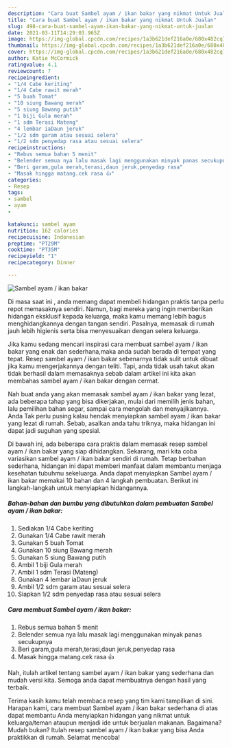 ```yaml
---
description: "Cara buat Sambel ayam / ikan bakar yang nikmat Untuk Jualan"
title: "Cara buat Sambel ayam / ikan bakar yang nikmat Untuk Jualan"
slug: 498-cara-buat-sambel-ayam-ikan-bakar-yang-nikmat-untuk-jualan
date: 2021-03-11T14:29:03.965Z
image: https://img-global.cpcdn.com/recipes/1a3b621def216a0e/680x482cq70/sambel-ayam-ikan-bakar-foto-resep-utama.jpg
thumbnail: https://img-global.cpcdn.com/recipes/1a3b621def216a0e/680x482cq70/sambel-ayam-ikan-bakar-foto-resep-utama.jpg
cover: https://img-global.cpcdn.com/recipes/1a3b621def216a0e/680x482cq70/sambel-ayam-ikan-bakar-foto-resep-utama.jpg
author: Katie McCormick
ratingvalue: 4.1
reviewcount: 7
recipeingredient:
- "1/4 Cabe keriting"
- "1/4 Cabe rawit merah"
- "5 buah Tomat"
- "10 siung Bawang merah"
- "5 siung Bawang putih"
- "1 biji Gula merah"
- "1 sdm Terasi Mateng"
- "4 lembar iaDaun jeruk"
- "1/2 sdm garam atau sesuai selera"
- "1/2 sdm penyedap rasa atau sesuai selera"
recipeinstructions:
- "Rebus semua bahan 5 menit"
- "Belender semua nya lalu masak lagi menggunakan minyak panas secukupnya"
- "Beri garam,gula merah,terasi,daun jeruk,penyedap rasa"
- "Masak hingga matang.cek rasa 👍"
categories:
- Resep
tags:
- sambel
- ayam
- 

katakunci: sambel ayam  
nutrition: 162 calories
recipecuisine: Indonesian
preptime: "PT29M"
cooktime: "PT35M"
recipeyield: "1"
recipecategory: Dinner

---
```



![Sambel ayam / ikan bakar](https://img-global.cpcdn.com/recipes/1a3b621def216a0e/680x482cq70/sambel-ayam-ikan-bakar-foto-resep-utama.jpg)

Di masa  saat ini , anda memang dapat membeli hidangan praktis tanpa perlu repot memasaknya sendiri. Namun, bagi mereka yang ingin memberikan hidangan eksklusif kepada keluarga, maka kamu memang lebih bagus menghidangkannya dengan tangan sendiri. Pasalnya, memasak di rumah jauh lebih higienis serta bisa menyesuaikan dengan selera keluarga.

Jika kamu sedang mencari inspirasi cara membuat sambel ayam / ikan bakar yang enak dan sederhana,maka anda sudah berada di tempat yang tepat. Resep sambel ayam / ikan bakar  sebenarnya tidak sulit untuk dibuat jika kamu mengerjakannya dengan teliti. Tapi, anda tidak usah takut akan tidak berhasil dalam memasaknya 
sebab dalam artikel ini kita akan membahas sambel ayam / ikan bakar dengan cermat.  



Nah buat anda yang akan memasak sambel ayam / ikan bakar yang lezat, ada beberapa tahap yang bisa dikerjakan, mulai dari memilih jenis bahan, lalu pemilihan bahan segar, sampai cara mengolah dan menyajikannya. Anda Tak perlu pusing kalau hendak menyiapkan sambel ayam / ikan bakar yang lezat di rumah. Sebab, asalkan anda  tahu triknya, maka hidangan ini dapat jadi suguhan yang spesial.

Di bawah ini, ada beberapa cara praktis  dalam memasak resep sambel ayam / ikan bakar yang siap dihidangkan. Sekarang, mari kita coba variasikan sambel ayam / ikan bakar sendiri di rumah. Tetap berbahan sederhana, hidangan ini dapat memberi manfaat dalam membantu menjaga kesehatan tubuhmu sekeluarga. Anda dapat menyiapkan Sambel ayam / ikan bakar memakai 10 bahan dan 4 langkah pembuatan. Berikut ini langkah-langkah untuk menyiapkan hidangannya.

<!--inarticleads1-->

##### Bahan-bahan dan bumbu yang dibutuhkan dalam pembuatan Sambel ayam / ikan bakar:

1. Sediakan 1/4 Cabe keriting
1. Gunakan 1/4 Cabe rawit merah
1. Gunakan 5 buah Tomat
1. Gunakan 10 siung Bawang merah
1. Gunakan 5 siung Bawang putih
1. Ambil 1 biji Gula merah
1. Ambil 1 sdm Terasi (Mateng)
1. Gunakan 4 lembar iaDaun jeruk
1. Ambil 1/2 sdm garam atau sesuai selera
1. Siapkan 1/2 sdm penyedap rasa atau sesuai selera




<!--inarticleads2-->

##### Cara membuat Sambel ayam / ikan bakar:

1. Rebus semua bahan 5 menit
1. Belender semua nya lalu masak lagi menggunakan minyak panas secukupnya
1. Beri garam,gula merah,terasi,daun jeruk,penyedap rasa
1. Masak hingga matang.cek rasa 👍




Nah, itulah artikel tentang  sambel ayam / ikan bakar  yang sederhana dan mudah versi kita. Semoga anda dapat membuatnya dengan hasil yang terbaik. 

Terima kasih kamu telah membaca resep yang tim kami tampilkan di sini. Harapan kami, cara membuat  Sambel ayam / ikan bakar sederhana di atas dapat membantu Anda menyiapkan hidangan yang nikmat untuk keluarga/teman ataupun menjadi ide untuk berjualan makanan. Bagaimana? Mudah bukan? Itulah resep sambel ayam / ikan bakar yang bisa Anda praktikkan di rumah. Selamat mencoba!

